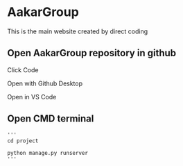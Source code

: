# AakarGroup
This is the main website created by direct coding

Open AakarGroup repository in github
-------------------------------------
Click Code

Open with Github Desktop

Open in VS Code

Open CMD terminal
-------------------    
    '''
    cd project

    python manage.py runserver
    '''
